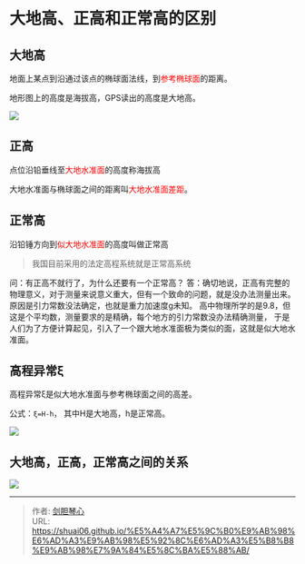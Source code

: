 # 大地高、正高和正常高的区别



## 大地高
地面上某点到沿通过该点的椭球面法线，到<font color=red>参考椭球面</font>的距离。

地形图上的高度是海拔高，GPS读出的高度是大地高。

<img src="https://image.geoer.cn/%E5%A4%A7%E5%9C%B0%E6%B0%B4%E5%87%86%E9%9D%A2.png">



## 正高
点位沿铅垂线至<font color=red>大地水准面</font>的高度称海拔高



大地水准面与椭球面之间的距离叫<font color=red>大地水准面差距</font>。



## 正常高
沿铅锤方向到<font color=red>似大地水准面</font>的高度叫做正常高
> 我国目前采用的法定高程系统就是正常高系统

问：有正高不就行了，为什么还要有一个正常高？
答：确切地说，正高有完整的物理意义，对于测量来说意义重大，但有一个致命的问题，就是没办法测量出来。
原因是引力常数没法确定，也就是重力加速度g未知。
高中物理所学的是9.8，但这是个平均数，测量要求的是精确，每个地方的引力常数没办法精确测量，
于是人们为了方便计算起见，引入了一个跟大地水准面极为类似的面，这就是似大地水准面。



## 高程异常ξ
高程异常ξ是似大地水准面与参考椭球面之间的高差。

公式：`ξ=H-h`， 其中H是大地高，h是正常高。

<img src="https://image.geoer.cn/%E9%AB%98%E7%A8%8B%E5%BC%82%E5%B8%B8.png">



## 大地高，正高，正常高之间的关系

<img src="https://image.geoer.cn/%E5%A4%A7%E5%9C%B0%E9%AB%98%EF%BC%8C%E6%AD%A3%E9%AB%98%EF%BC%8C%E6%AD%A3%E5%B8%B8%E9%AB%98%E4%B9%8B%E9%97%B4%E7%9A%84%E5%85%B3%E7%B3%BB.png">




---

> 作者: [剑胆琴心](http://shuai06.github.io)  
> URL: https://shuai06.github.io/%E5%A4%A7%E5%9C%B0%E9%AB%98%E6%AD%A3%E9%AB%98%E5%92%8C%E6%AD%A3%E5%B8%B8%E9%AB%98%E7%9A%84%E5%8C%BA%E5%88%AB/  

